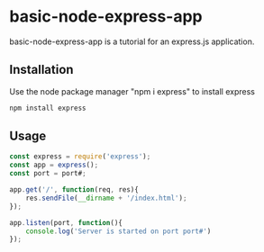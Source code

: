# basic-node-express-app

basic-node-express-app is a tutorial for an express.js application.

## Installation

Use the node package manager "npm i express" to install express

```bash
npm install express
```

## Usage

```JavaScript
const express = require('express');
const app = express();
const port = port#;

app.get('/', function(req, res){
    res.sendFile(__dirname + '/index.html');    
});

app.listen(port, function(){
    console.log('Server is started on port port#')
});
```

